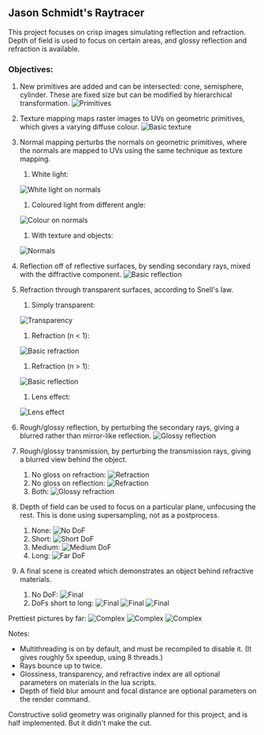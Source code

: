 ## Jason Schmidt's Raytracer
This project focuses on crisp images simulating reflection and refraction. Depth of field is used to focus on certain areas, and
glossy reflection and refraction is available.

### Objectives:
1.  New primitives are added and can be intersected: cone, semisphere, cylinder. These are fixed size but can be modified by hierarchical transformation. 
![Primitives](/renders/primitives.png)

1.  Texture mapping maps raster images to UVs on geometric primitives, which gives a varying diffuse colour.
![Basic texture](/renders/texture.png)

1.  Normal mapping perturbs the normals on geometric primitives, where the normals are mapped to UVs using the same technique as texture mapping.
    1. White light:
    
    ![White light on normals](/renders/blanknormals.png)
    1. Coloured light from different angle:
    
    ![Colour on normals](/renders/normalscolours.png)
    1. With texture and objects:
    
    ![Normals](/renders/normals.png)

1.  Reflection off of reflective surfaces, by sending secondary rays, mixed with the diffractive component.
![Basic reflection](/renders/reflect.png)

1.  Refraction through transparent surfaces, according to Snell's law. 
    1. Simply transparent:
    
    ![Transparency](/renders/transparency.png)
    1. Refraction (n < 1):
    
    ![Basic refraction](/renders/refraction.png)
    1. Refraction (n > 1):
    
    ![Basic reflection](/renders/refractionreverse.png)
    1. Lens effect:
    
    ![Lens effect](/renders/refractionlens.png)

1.  Rough/glossy reflection, by perturbing the secondary rays, giving a blurred rather than mirror-like reflection.
![Glossy reflection](/renders/glossreflect.png)

1.  Rough/glossy transmission, by perturbing the transmission rays, giving a blurred view behind the object.
    1. No gloss on refraction:
    ![Refraction](/renders/halfglossrefract.png)
    1. No gloss on reflection:
    ![Refraction](/renders/halfglossrefract.png)
    1. Both:
    ![Glossy refraction](/renders/glossrefract.png)

1.  Depth of field can be used to focus on a particular plane, unfocusing the rest. This is done using supersampling, not as a postprocess.
    1. None:
    ![No DoF](/renders/nodof.png)
    1. Short:
    ![Short DoF](/renders/shortdof.png)
    1. Medium:
    ![Medium DoF](/renders/mediumdof.png)
    1. Long:
    ![Far DoF](/renders/fardof.png)

1.  A final scene is created which demonstrates an object behind refractive materials.
    1. No DoF:
    ![Final](/renders/final.png)
    1. DoFs short to long:
    ![Final](/renders/finaldofclose.png) ![Final](/renders/finaldofmed.png) ![Final](/renders/finaldoffar.png)

Prettiest pictures by far:
![Complex](/renders/complex.png)
![Complex](/renders/complexdof.png)
![Complex](/renders/complexgloss.png)

Notes:
* Multithreading is on by default, and must be recompiled to disable it. (It gives roughly 5x speedup, using 8 threads.)
* Rays bounce up to twice.
* Glossiness, transparency, and refractive index are all optional parameters on materials in the lua scripts.
* Depth of field blur amount and focal distance are optional parameters on the render command.

Constructive solid geometry was originally planned for this project, and is half implemented. But it didn't make the cut.
